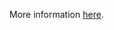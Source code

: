 More information [here](https://docs.prismacloud.io/en/enterprise-edition/policy-reference/azure-policies/azure-networking-policies/bc-azr-networking-5).
